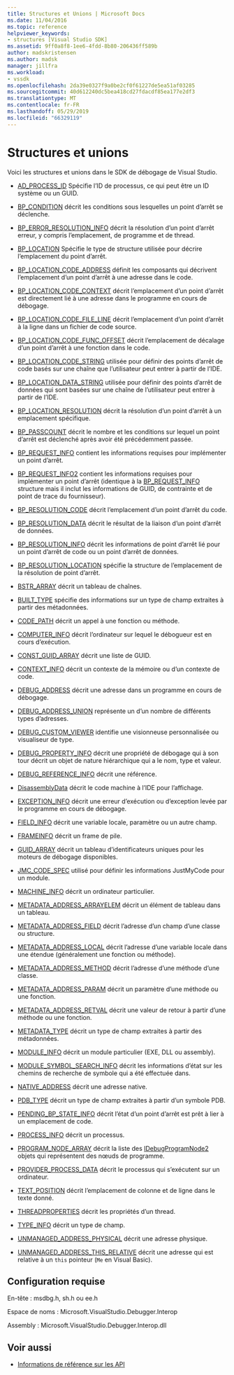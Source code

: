 ```yaml
---
title: Structures et Unions | Microsoft Docs
ms.date: 11/04/2016
ms.topic: reference
helpviewer_keywords:
- structures [Visual Studio SDK]
ms.assetid: 9ff0a8f8-1ee6-4fdd-8b80-206436ff589b
author: madskristensen
ms.author: madsk
manager: jillfra
ms.workload:
- vssdk
ms.openlocfilehash: 2da39e0327f9a0be2cf0f61227de5ea51af03285
ms.sourcegitcommit: 40d612240dc5bea418cd27fdacdf85ea177e2df3
ms.translationtype: MT
ms.contentlocale: fr-FR
ms.lasthandoff: 05/29/2019
ms.locfileid: "66329119"
---
```

# <a name="structures-and-unions"></a>Structures et unions
Voici les structures et unions dans le SDK de débogage de Visual Studio.

- [AD_PROCESS_ID](../../../extensibility/debugger/reference/ad-process-id.md) Spécifie l’ID de processus, ce qui peut être un ID système ou un GUID.

- [BP_CONDITION](../../../extensibility/debugger/reference/bp-condition.md) décrit les conditions sous lesquelles un point d’arrêt se déclenche.

- [BP_ERROR_RESOLUTION_INFO](../../../extensibility/debugger/reference/bp-error-resolution-info.md) décrit la résolution d’un point d’arrêt erreur, y compris l’emplacement, de programme et de thread.

- [BP_LOCATION](../../../extensibility/debugger/reference/bp-location.md) Spécifie le type de structure utilisée pour décrire l’emplacement du point d’arrêt.

- [BP_LOCATION_CODE_ADDRESS](../../../extensibility/debugger/reference/bp-location-code-address.md) définit les composants qui décrivent l’emplacement d’un point d’arrêt à une adresse dans le code.

- [BP_LOCATION_CODE_CONTEXT](../../../extensibility/debugger/reference/bp-location-code-context.md) décrit l’emplacement d’un point d’arrêt est directement lié à une adresse dans le programme en cours de débogage.

- [BP_LOCATION_CODE_FILE_LINE](../../../extensibility/debugger/reference/bp-location-code-file-line.md) décrit l’emplacement d’un point d’arrêt à la ligne dans un fichier de code source.

- [BP_LOCATION_CODE_FUNC_OFFSET](../../../extensibility/debugger/reference/bp-location-code-func-offset.md) décrit l’emplacement de décalage d’un point d’arrêt à une fonction dans le code.

- [BP_LOCATION_CODE_STRING](../../../extensibility/debugger/reference/bp-location-code-string.md) utilisée pour définir des points d’arrêt de code basés sur une chaîne que l’utilisateur peut entrer à partir de l’IDE.

- [BP_LOCATION_DATA_STRING](../../../extensibility/debugger/reference/bp-location-data-string.md) utilisée pour définir des points d’arrêt de données qui sont basées sur une chaîne de l’utilisateur peut entrer à partir de l’IDE.

- [BP_LOCATION_RESOLUTION](../../../extensibility/debugger/reference/bp-location-resolution.md) décrit la résolution d’un point d’arrêt à un emplacement spécifique.

- [BP_PASSCOUNT](../../../extensibility/debugger/reference/bp-passcount.md) décrit le nombre et les conditions sur lequel un point d’arrêt est déclenché après avoir été précédemment passée.

- [BP_REQUEST_INFO](../../../extensibility/debugger/reference/bp-request-info.md) contient les informations requises pour implémenter un point d’arrêt.

- [BP_REQUEST_INFO2](../../../extensibility/debugger/reference/bp-request-info2.md) contient les informations requises pour implémenter un point d’arrêt (identique à la [BP_REQUEST_INFO](../../../extensibility/debugger/reference/bp-request-info.md) structure mais il inclut les informations de GUID, de contrainte et de point de trace du fournisseur).

- [BP_RESOLUTION_CODE](../../../extensibility/debugger/reference/bp-resolution-code.md) décrit l’emplacement d’un point d’arrêt du code.

- [BP_RESOLUTION_DATA](../../../extensibility/debugger/reference/bp-resolution-data.md) décrit le résultat de la liaison d’un point d’arrêt de données.

- [BP_RESOLUTION_INFO](../../../extensibility/debugger/reference/bp-resolution-info.md) décrit les informations de point d’arrêt lié pour un point d’arrêt de code ou un point d’arrêt de données.

- [BP_RESOLUTION_LOCATION](../../../extensibility/debugger/reference/bp-resolution-location.md) spécifie la structure de l’emplacement de la résolution de point d’arrêt.

- [BSTR_ARRAY](../../../extensibility/debugger/reference/bstr-array.md) décrit un tableau de chaînes.

- [BUILT_TYPE](../../../extensibility/debugger/reference/built-type.md) spécifie des informations sur un type de champ extraites à partir des métadonnées.

- [CODE_PATH](../../../extensibility/debugger/reference/code-path.md) décrit un appel à une fonction ou méthode.

- [COMPUTER_INFO](../../../extensibility/debugger/reference/computer-info.md) décrit l’ordinateur sur lequel le débogueur est en cours d’exécution.

- [CONST_GUID_ARRAY](../../../extensibility/debugger/reference/const-guid-array.md) décrit une liste de GUID.

- [CONTEXT_INFO](../../../extensibility/debugger/reference/context-info.md) décrit un contexte de la mémoire ou d’un contexte de code.

- [DEBUG_ADDRESS](../../../extensibility/debugger/reference/debug-address.md) décrit une adresse dans un programme en cours de débogage.

- [DEBUG_ADDRESS_UNION](../../../extensibility/debugger/reference/debug-address-union.md) représente un d’un nombre de différents types d’adresses.

- [DEBUG_CUSTOM_VIEWER](../../../extensibility/debugger/reference/debug-custom-viewer.md) identifie une visionneuse personnalisée ou visualiseur de type.

- [DEBUG_PROPERTY_INFO](../../../extensibility/debugger/reference/debug-property-info.md) décrit une propriété de débogage qui à son tour décrit un objet de nature hiérarchique qui a le nom, type et valeur.

- [DEBUG_REFERENCE_INFO](../../../extensibility/debugger/reference/debug-reference-info.md) décrit une référence.

- [DisassemblyData](../../../extensibility/debugger/reference/disassemblydata.md) décrit le code machine à l’IDE pour l’affichage.

- [EXCEPTION_INFO](../../../extensibility/debugger/reference/exception-info.md) décrit une erreur d’exécution ou d’exception levée par le programme en cours de débogage.

- [FIELD_INFO](../../../extensibility/debugger/reference/field-info.md) décrit une variable locale, paramètre ou un autre champ.

- [FRAMEINFO](../../../extensibility/debugger/reference/frameinfo.md) décrit un frame de pile.

- [GUID_ARRAY](../../../extensibility/debugger/reference/guid-array.md) décrit un tableau d’identificateurs uniques pour les moteurs de débogage disponibles.

- [JMC_CODE_SPEC](../../../extensibility/debugger/reference/jmc-code-spec.md) utilisé pour définir les informations JustMyCode pour un module.

- [MACHINE_INFO](../../../extensibility/debugger/reference/machine-info.md) décrit un ordinateur particulier.

- [METADATA_ADDRESS_ARRAYELEM](../../../extensibility/debugger/reference/metadata-address-arrayelem.md) décrit un élément de tableau dans un tableau.

- [METADATA_ADDRESS_FIELD](../../../extensibility/debugger/reference/metadata-address-field.md) décrit l’adresse d’un champ d’une classe ou structure.

- [METADATA_ADDRESS_LOCAL](../../../extensibility/debugger/reference/metadata-address-local.md) décrit l’adresse d’une variable locale dans une étendue (généralement une fonction ou méthode).

- [METADATA_ADDRESS_METHOD](../../../extensibility/debugger/reference/metadata-address-method.md) décrit l’adresse d’une méthode d’une classe.

- [METADATA_ADDRESS_PARAM](../../../extensibility/debugger/reference/metadata-address-param.md) décrit un paramètre d’une méthode ou une fonction.

- [METADATA_ADDRESS_RETVAL](../../../extensibility/debugger/reference/metadata-address-retval.md) décrit une valeur de retour à partir d’une méthode ou une fonction.

- [METADATA_TYPE](../../../extensibility/debugger/reference/metadata-type.md) décrit un type de champ extraites à partir des métadonnées.

- [MODULE_INFO](../../../extensibility/debugger/reference/module-info.md) décrit un module particulier (EXE, DLL ou assembly).

- [MODULE_SYMBOL_SEARCH_INFO](../../../extensibility/debugger/reference/module-symbol-search-info.md) décrit les informations d’état sur les chemins de recherche de symbole qui a été effectuée dans.

- [NATIVE_ADDRESS](../../../extensibility/debugger/reference/native-address.md) décrit une adresse native.

- [PDB_TYPE](../../../extensibility/debugger/reference/pdb-type.md) décrit un type de champ extraites à partir d’un symbole PDB.

- [PENDING_BP_STATE_INFO](../../../extensibility/debugger/reference/pending-bp-state-info.md) décrit l’état d’un point d’arrêt est prêt à lier à un emplacement de code.

- [PROCESS_INFO](../../../extensibility/debugger/reference/process-info.md) décrit un processus.

- [PROGRAM_NODE_ARRAY](../../../extensibility/debugger/reference/program-node-array.md) décrit la liste des [IDebugProgramNode2](../../../extensibility/debugger/reference/idebugprogramnode2.md) objets qui représentent des nœuds de programme.

- [PROVIDER_PROCESS_DATA](../../../extensibility/debugger/reference/provider-process-data.md) décrit le processus qui s’exécutent sur un ordinateur.

- [TEXT_POSITION](../../../extensibility/debugger/reference/text-position.md) décrit l’emplacement de colonne et de ligne dans le texte donné.

- [THREADPROPERTIES](../../../extensibility/debugger/reference/threadproperties.md) décrit les propriétés d’un thread.

- [TYPE_INFO](../../../extensibility/debugger/reference/type-info.md) décrit un type de champ.

- [UNMANAGED_ADDRESS_PHYSICAL](../../../extensibility/debugger/reference/unmanaged-address-physical.md) décrit une adresse physique.

- [UNMANAGED_ADDRESS_THIS_RELATIVE](../../../extensibility/debugger/reference/unmanaged-address-this-relative.md) décrit une adresse qui est relative à un `this` pointeur (`Me` en Visual Basic).

## <a name="requirements"></a>Configuration requise
 En-tête : msdbg.h, sh.h ou ee.h

 Espace de noms : Microsoft.VisualStudio.Debugger.Interop

 Assembly : Microsoft.VisualStudio.Debugger.Interop.dll

## <a name="see-also"></a>Voir aussi
- [Informations de référence sur les API](../../../extensibility/debugger/reference/api-reference-visual-studio-debugging.md)